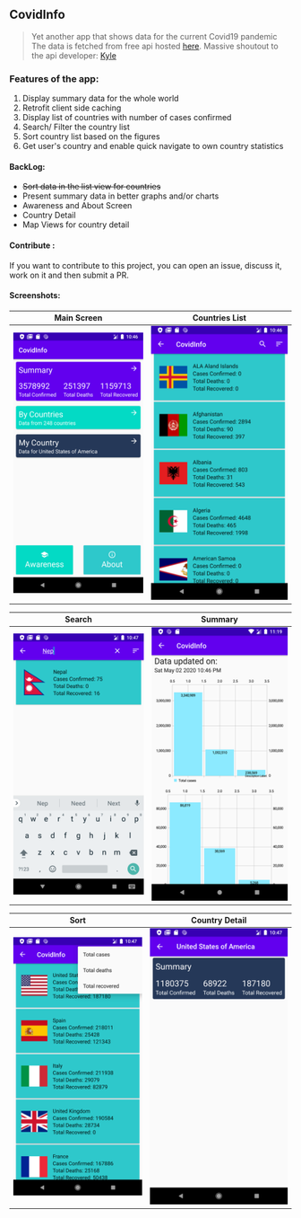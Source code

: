 
  
## CovidInfo  
> Yet another app that shows data for the current Covid19 pandemic    
 The data is fetched from free api hosted [here](https://covid19api.com/). Massive shoutout to the api developer: [Kyle](https://twitter.com/ksredelinghuys)  
  
### Features of the app:  
  
 1. Display summary data for the whole world  
 2. Retrofit client side caching  
 3. Display list of countries with number of cases confirmed  
 4. Search/ Filter the country list  
 5. Sort country list based on the figures 
 6. Get user's country and enable quick navigate to own country statistics  
  
#### BackLog:  
  
 - ~~Sort data in the list view for countries~~  
 - Present summary data in better graphs and/or charts  
 - Awareness and About Screen  
 - Country Detail  
 - Map Views for country detail  
  
#### Contribute :  
If you want to contribute to this project, you can open an issue, discuss it, work on it and then submit a PR.  
  
#### Screenshots:  
  
| Main Screen | Countries List  |    
|--|--|  
|![Main Screen](https://github.com/pfieffer/CovidInfo/blob/master/screenshots/1.png)  | ![Countries Screen](https://github.com/pfieffer/CovidInfo/blob/master/screenshots/2.png) |  
  
|Search| Summary |  
|--|--|  
| ![Search / Filter](https://github.com/pfieffer/CovidInfo/blob/master/screenshots/3.png) | ![Search / Filter](https://github.com/pfieffer/CovidInfo/blob/master/screenshots/sum.png) |

|Sort | Country Detail|  
|--|--|  
| ![Sort ](https://github.com/pfieffer/CovidInfo/blob/master/screenshots/5.png) | ![Search / Filter](https://github.com/pfieffer/CovidInfo/blob/master/screenshots/6.png) |
